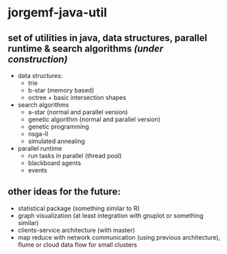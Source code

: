 jorgemf-java-util
===========

set of utilities in java, data structures, parallel runtime & search algorithms  *(under construction)*
-----------

- data structures:
  - trie
  - b-star (memory based)
  - octree + basic intersection shapes
- search algorithms
  - a-star (normal and parallel version)
  - genetic algorithm (normal and parallel version)
  - genetic programming
  - nsga-II
  - simulated annealing
- parallel runtime
  - run tasks in parallel (thread pool) 
  - blackboard agents
  - events


other ideas for the future:
---------

- statistical package (something similar to R)
- graph visualization (at least integration with gnuplot or something similar)
- clients-service architecture (with master)
- map reduce with network communication (using previous architecture), flume or cloud data flow for small clusters



